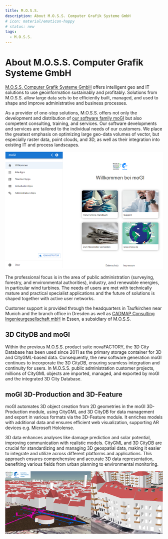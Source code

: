 ```yaml
---
title: M.O.S.S.
description: About M.O.S.S. Computer Grafik Systeme GmbH
# icon: material/emoticon-happy
# status: new
tags:
  - M.O.S.S.
---
```


# About M.O.S.S. Computer Grafik Systeme GmbH

[M.O.S.S. Computer Grafik Systeme GmbH](https://www.moss.de/) offers intelligent
geo and IT solutions to use geoinformation sustainably and profitably.
Solutions from M.O.S.S. allow large data sets to be efficiently built,
managed, and used to shape and improve administrative and business processes.

As a provider of one-stop solutions, M.O.S.S. offers not only the development
and distribution of [our software family moGI](https://www.moss.de/mogi/) but
also competent consulting, training, and services. Our software developments
and services are tailored to the individual needs of our customers.
We place the greatest emphasis on optimizing large geo-data volumes of vector,
but especially raster data, point clouds, and 3D, as well as their integration
into existing IT and process landscapes.

![Landingpage von moGI](assets/mogi.PNG)

The professional focus is in the area of public administration (surveying, forestry,
and environmental authorities), industry, and renewable energies, in particular wind
turbines. The needs of users are met with technically mature and practical specialist
applications and the future of solutions is shaped together with active user networks.

Customer support is provided through the headquarters in Taufkirchen near Munich and
the branch office in Dresden as well as [CADMAP Consulting Ingenieurgesellschaft mbH](https://www.cadmap.de/)
in Essen, a subsidiary of M.O.S.S.

## 3D CityDB and moGI

Within the previous M.O.S.S. product suite novaFACTORY, the 3D City Database has
been used since 2011 as the primary storage container for 3D and CityGML-based data.
Consequently, the new software generation moGI continues to incorporate the 3D CityDB,
ensuring seamless integration and continuity for users. In M.O.S.S. public administration
customer projects, millions of CityGML objects are imported, managed, and exported by moGI
and the integrated 3D City Database.

## moGI 3D-Production and 3D-Feature

moGI automates 3D object creation from 2D geometries in the moGI 3D-Production module, using CityGML
and 3D CityDB for data management and export in various formats via the 3D-Feature module. It enriches
models with additional data and ensures efficient web visualization, supporting AR devices e.g. Microsoft Hololense.

3D data enhances analyses like damage prediction and solar potential, improving communication
with realistic models. CityGML and 3D CityDB are crucial for standardizing and managing 3D geospatial data,
making it easier to integrate and utilize across different platforms and applications. This approach ensures
comprehensive and accurate 3D data representation, benefiting various fields from urban planning to
environmental monitoring.

![3D Objekte](assets/3DCityDB2.PNG)
